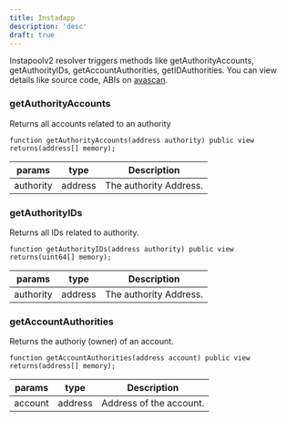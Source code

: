 ```yaml
---
title: Instadapp
description: 'desc'
draft: true 
---
```


Instapoolv2 resolver triggers methods like getAuthorityAccounts, getAuthorityIDs, getAccountAuthorities, getIDAuthorities. You can view details like source code, ABIs on [avascan](https://avascan.info/blockchain/c/address/0x746e318e179CB0A359C1FeE8331A3F9bE309b3CE).
### getAuthorityAccounts
Returns all accounts related to an authority
```solidity
function getAuthorityAccounts(address authority) public view returns(address[] memory);
```

| params | type | Description | 
| ------ | ---- | ----------- | 
| authority | address | The authority Address.|

### getAuthorityIDs
Returns all IDs related to authority.
```solidity
function getAuthorityIDs(address authority) public view returns(uint64[] memory);
```

| params | type | Description | 
| ------ | ---- | ----------- | 
| authority | address | The authority Address.|

### getAccountAuthorities
Returns the authoriy (owner) of an account.
```solidity
function getAccountAuthorities(address account) public view returns(address[] memory);
```

| params | type | Description | 
| ------ | ---- | ----------- | 
| account | address | 	Address of the account.|

